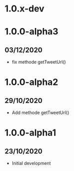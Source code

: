 # 1.0.x-dev

# 1.0.0-alpha3
## 03/12/2020
- fix methode getTweetUrl()

# 1.0.0-alpha2
## 29/10/2020
- Add methode getTweetUrl()

# 1.0.0-alpha1
## 23/10/2020

 - Initial development

